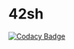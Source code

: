 # 42sh
[![Codacy Badge](https://api.codacy.com/project/badge/Grade/3b06508057f24125af6d991b9f25f021)](https://app.codacy.com/manual/acuD1/42sh?utm_source=github.com&utm_medium=referral&utm_content=acuD1/42sh&utm_campaign=Badge_Grade_Dashboard)